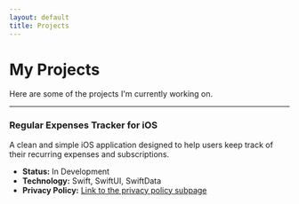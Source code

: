 ```yaml
---
layout: default
title: Projects
---
```


# My Projects

Here are some of the projects I'm currently working on.

---

### Regular Expenses Tracker for iOS

A clean and simple iOS application designed to help users keep track of their recurring expenses and subscriptions.

*   **Status:** In Development
*   **Technology:** Swift, SwiftUI, SwiftData
*   **Privacy Policy:** [Link to the privacy policy subpage]()